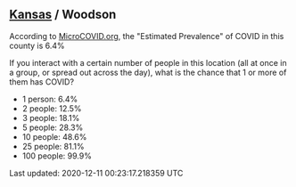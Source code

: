 
## [Kansas](/united-states/kansas) / Woodson

According to [MicroCOVID.org](http://microcovid.org),
the "Estimated Prevalence" of COVID in this county is 6.4%

If you interact with a certain number of people in this location
(all at once in a group, or spread out across the day), what is the chance that
1 or more of them has COVID?

- 1 person: 6.4%
- 2 people: 12.5%
- 3 people: 18.1%
- 5 people: 28.3%
- 10 people: 48.6%
- 25 people: 81.1%
- 100 people: 99.9%

Last updated: 2020-12-11 00:23:17.218359 UTC

